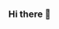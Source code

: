 ### Hi there 👋

<!--
**TheresaSchh/TheresaSchh** is a ✨ _special_ ✨ repository because its `README.md` (this file) appears on your GitHub profile.

Here are some ideas to get you started:

- 🔭 I’m currently working on the Young Activists App
- 🌱 I’m currently learning React
- 👯 I’m looking to collaborate on small projects to get  my hands dirty and continue coding while progressing as an Product Manager 
- 🤔 I’m looking for help with 
- 💬 Ask me about Product Management, kite surfing and things to do in Berlin 
- 📫 How to reach me: www.linkedin.com/in/theresa-schöttl-4b90a8139
- ⚡ Fun fact: I love to kite surf 
-->
